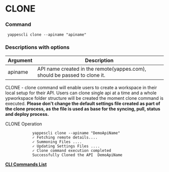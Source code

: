 CLONE
=====

### Command

     yappescli clone --apiname "apiname"

### Descriptions with options

| Argument | Description                                                               |
|----------|---------------------------------------------------------------------------|
| apiname  | API name created in the remote(yappes.com), should be passed to clone it. |

CLONE - clone command will enable users to create a workspace in their
local setup for their API. Users can clone single api at a time and a
whole ypworkspace folder structure will be created the moment clone
command is executed. **Please don't change the default settings file
created as part of the clone process, as the file is used as base for
the syncing, pull, status and deploy process.**

CLONE Operation

              
                yappescli clone --apiname "DemoApiName"
                ✓ Fetching remote details....
                ✓ Summoning Files ....
                ✓ Updating Settings Files ....
                ✓ Clone command execution completed 
                Successfully Cloned the API  DemoApiName
              
            

**[CLI Commands List](cli_tool_commands.md)**
